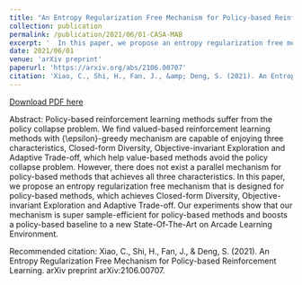 ```yaml
---
title: "An Entropy Regularization Free Mechanism for Policy-based Reinforcement Learning"
collection: publication
permalink: /publication/2021/06/01-CASA-MAB
excerpt: '  In this paper, we propose an entropy regularization free mechanism that is designed for policy-based methods, which achieves Closed-form Diversity, Objective-invariant Exploration and Adaptive Trade-off. Our experiments show that our mechanism is super sample-efficient for policy-based methods and boosts a policy-based baseline to a new State-Of-The-Art on Arcade Learning Environment.'
date: 2021/06/01
venue: 'arXiv preprint'
paperurl: 'https://arxiv.org/abs/2106.00707'
citation: 'Xiao, C., Shi, H., Fan, J., &amp; Deng, S. (2021). An Entropy Regularization Free Mechanism for Policy-based Reinforcement Learning. arXiv preprint arXiv:2106.00707.'
---
```


<a href='https://arxiv.org/abs/2106.00707'>Download PDF here</a>

Abstract: Policy-based reinforcement learning methods suffer from the policy collapse problem. We find valued-based reinforcement learning methods with {\epsilon}-greedy mechanism are capable of enjoying three characteristics, Closed-form Diversity, Objective-invariant Exploration and Adaptive Trade-off, which help value-based methods avoid the policy collapse problem. However, there does not exist a parallel mechanism for policy-based methods that achieves all three characteristics. In this paper, we propose an entropy regularization free mechanism that is designed for policy-based methods, which achieves Closed-form Diversity, Objective-invariant Exploration and Adaptive Trade-off. Our experiments show that our mechanism is super sample-efficient for policy-based methods and boosts a policy-based baseline to a new State-Of-The-Art on Arcade Learning Environment.

 Recommended citation: Xiao, C., Shi, H., Fan, J., & Deng, S. (2021). An Entropy Regularization Free Mechanism for Policy-based Reinforcement Learning. arXiv preprint arXiv:2106.00707.